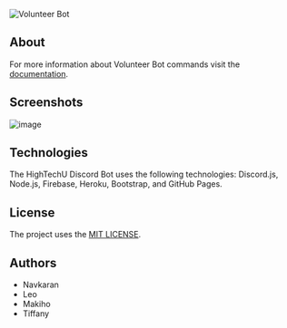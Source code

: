 ![Volunteer Bot](https://user-images.githubusercontent.com/26526271/137643953-cb8a7867-35d3-4418-b60e-b2877e5d8b03.png)

## About

For more information about Volunteer Bot commands visit the [documentation](https://hightechu.github.io/accelerator-volunteer-bot/docs).

## Screenshots

![image](https://user-images.githubusercontent.com/26526271/137644072-5681e6c8-b47b-4180-b753-585a6f86af19.png)

## Technologies

The HighTechU Discord Bot uses the following technologies: Discord.js, Node.js, Firebase, Heroku, Bootstrap, and GitHub Pages.

## License

The project uses the [MIT LICENSE](https://choosealicense.com/licenses/mit/).

## Authors

- Navkaran
- Leo
- Makiho
- Tiffany
